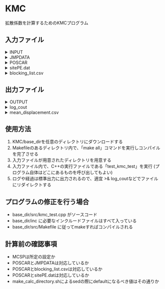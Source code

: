 # KMC
拡散係数を計算するためのKMCプログラム

## 入力ファイル

<details>
<summary>INPUT</summary>

- KMCの設定ファイル
- VASPのINCARのように、”[設定したい変数]=[設定値]”と記述する

```
#設定ファイル

#Monte Carlo Step per Particle (MCSP, 修論:Nsteps) : 1度のKMCシミュレーションで1粒子あたり平均何回ジャンプをさせるか
MCSP=10000

#統計平均を取る粒子数 (修論:Nparticles)
AVERAGE=1

#系内に配置する拡散粒子数
NDIFFS=108

#電場を設定するか否か (電場なし=0, 電場あり=1)
EFIELDON=0

#電場によるジャンプ頻度補正の目安、10の対数値で入力する (修論 : アルファの指数に対応)
CORRECT=-1.6

#電場をかける軸方向(+x=1, +y=2, +z=3, -x=-1, -y=-2, -z=-3)
AXIS=1

#PES勾配を打ち消す場合の電場ベクトル
ANTIDRIFT = [0.0, 0.0, 0.0]

#ジャンプリストの平均ジャンプ距離(Ang.) いずれはプログラムで抽出できた方がいいかも
DISTANCEJUMP=1.5

#シミュレーション温度(K)
TEMP=600

#sitePE.datを読み込むかどうか(yes=1, no=0)
SITEPEREAD=1

#blocking_list.csvを読み込むかどうか(yes=1, no=0)
BLOCKINGLISTREAD=1

#blocking_listによるarea blockingを行うかどうか(yes=1, no=0)
BLOCKING=1

#hoppingやrotationのcounterを出力するか(BaZrO3専用)
ROTHOPCOUNT=0

#拡散を考える次元(default=3),2次元PESでも3で問題ない?
DIMENSIONALITY=3
```
</details>

<details>
<summary>JMPDATA</summary>

- 隣接するサイト間を結ぶジャンプ頻度を記述したファイル
- 本研究では、空孔を1、拡散粒子(=プロトン)を2として区別していた
- makejmpdata.shで豊浦先生および藤井さんのjmpdata.csvをJMPDATAの形式に変換可能

```
#InitialSiteID, InitialSiteAtom, FinalSiteID, FinalSiteID, Frequency[Hz}
1,2,973,1,21282711265566.7021
1,2,8281,1,21282711265566.7021
```
</details>

<details>
<summary>POSCAR</summary>

- 対象とする格子を記述したファイル、VASPに用いるファイルと同一のフォーマット
</details>

<details>
<summary>sitePE.dat</summary>

- 各サイトのエネルギーを記載したファイル
- POSCARの行と対応している必要あり
</details>

<details>
<summary>blocking_list.csv</summary>

- area blockingを考慮するサイトを1行ずつカンマ区切りで並べたファイル
</details>

## 出力ファイル

<details>
<summary>OUTPUT</summary>

- toml形式で作成されたファイル
- 計算条件などが利用しやすい形でまとまっている

```
#This in OUTPUT file written by toml format.

#total_time [s] (average of all KMCs : 全KMCシミュレーションの平均値を計算している, ステップ数を決めればほとんど一致するので)
total_time = 1.204e-08

#concentration [/Ang.^3] 体積あたりの拡散粒子数、濃度
concentration = 1.9487e-03

#temperture [K]
temperture = 600

#ion_charge 拡散種の電荷(integer)
ion_charge = 1

#mean_displacement [Ang.]
mean_displacement = [6.1, -1.1, 2.5]
```
</details>

<details>
<summary>log_cout</summary>

- 出力ログ
- 入力ファイルから読み取った情報、およびプログラムの経過や実行時間などが記録される
</details>

<details>
<summary>mean_displacement.csv</summary>

- 平均変位を出力するファイル

```
#the number of KMC, diffusion_id, displacement in x direction [Ang.], displacement in y direction [Ang.], displacement in z direction [Ang.], sum of squared displacement of each jumps in x, y, z [Ang.^2], start_SiteID, end_SiteID, jump_counter of total, rotation, hopping [times]
KMC_times,diffusion_id,dx,dy,dz,sum_x2,sum_y2,sum_z2,start_site,end_site,jump_counter,rot_counter,hop_counter
```
</details>


## 使用方法

1. KMC/base_dirを任意のディレクトリにダウンロードする
2. Makefileのあるディレクトリ内で、「make all」コマンドを実行しコンパイルを完了させる
3. 入力ファイルが用意されたディレクトリを用意する
4. 入力ファイル内で、C++の実行ファイルである「test_kmc_test」を実行 (プログラム自体はどこにあるものを呼び出してもよい)
5. ログや経過は標準出力に出力されるので、適宜 >& log_coutなどでファイルにリダイレクトする

## プログラムの修正を行う場合
- base_dir/src/kmc_test.cpp がソースコード
- base_dir/inc に必要なインクルードファイルはすべて入っている
- base_dir/src/Makefile に従ってmakeすればコンパイルされる


## 計算前の確認事項

- MCSPは所定の設定か
- POSCARとJMPDATAは対応しているか
- POSCARとblocking_list.csvは対応しているか
- POSCARとsitePE.datは対応しているか
- make_calc_directory.shによるsedの際にdefaultになるべき値はその通りか